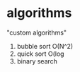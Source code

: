 # algorithms
"custom algorithms"
1) bubble sort O(N^2) 
2) quick sort O(log          
3) binary search       
                 
            
   
   
     
  
 
    
   
    
  
   
  
 
